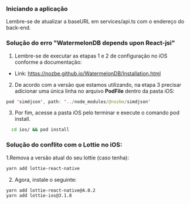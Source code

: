 ### Iniciando a aplicação
Lembre-se de atualizar a baseURL em services/api.ts com o endereço do back-end.

### Solução do erro "WatermelonDB depends upon React-jsi"

1. Lembre-se de executar as etapas 1 e 2 de configuração no iOS conforme a documentação:

- Link: https://nozbe.github.io/WatermelonDB/Installation.html

2. De acordo com a versão que estamos utilizando, na etapa 3 precisar adicionar uma única linha no arquivo __PodFile__ dentro da pasta iOS:

```swift
pod 'simdjson', path: '../node_modules/@nozbe/simdjson'
```

3. Por fim, acesse a pasta iOS pelo terminar e execute o comando pod install.

```bash
  cd ios/ && pod install
```


### Solução do conflito com o Lottie no iOS:
1.Remova a versão atual do seu lottie (caso tenha):

```bash
yarn add lottie-react-native
```

2. Agora, instale o seguinte:
```bash
yarn add lottie-react-native@4.0.2
yarn add lottie-ios@3.1.8
```